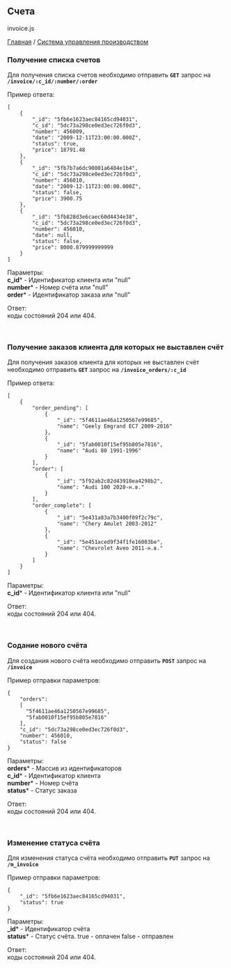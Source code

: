 ## Счета
invoice.js

[Главная](README.md)  /  [Система управления производством](production.md)

### Получение списка счетов

Для получения списка счетов необходимо отправить **`GET`** запрос на **`/invoice/:c_id/:number/:order`**<br>

Пример ответа:<br>
```
[
    {
        "_id": "5fb6e1623aec84165cd94031",
        "c_id": "5dc73a298ce0ed3ec726f0d3",
        "number": 456009,
        "date": "2009-12-11T23:00:00.000Z",
        "status": true,
        "price": 18791.48
    },
    {
        "_id": "5fb7b7a6dc90801a6484e1b4",
        "c_id": "5dc73a298ce0ed3ec726f0d3",
        "number": 456010,
        "date": "2009-12-11T23:00:00.000Z",
        "status": false,
        "price": 3900.75
    },
    {
        "_id": "5fb828d3e6caec60d4434e38",
        "c_id": "5dc73a298ce0ed3ec726f0d3",
        "number": 456010,
        "date": null,
        "status": false,
        "price": 8000.879999999999
    }
]
```

Параметры:<br>
**c_id*** - Идентификатор клиента или "null"<br>
**number*** - Номер счёта или "null"<br>
**order*** - Идентификатор заказа или "null"<br>

Ответ:<br> коды состояний 204 или 404.

<br>

### Получение заказов клиента для которых не выставлен счёт

Для получения заказов клиента для которых не выставлен счёт необходимо отправить **`GET`** запрос на **`/invoice_orders/:c_id`**<br>

Пример ответа:<br>
```
[
    {
        "order_pending": [
            {
                "_id": "5f4611ae46a1250567e99685",
                "name": "Geely Emgrand EC7 2009-2016"
            },
            {
                "_id": "5fab0010f15ef95b805e7816",
                "name": "Audi 80 1991-1996"
            }
        ],
        "order": [
            {
                "_id": "5f92ab2c82d43918ea4298b2",
                "name": "Audi 100 2020-н.в."
            }
        ],
        "order_complete": [
            {
                "_id": "5e431a83a7b3400f09f2c79c",
                "name": "Chery Amulet 2003-2012"
            },
            {
                "_id": "5e451aced9f34f1fe16003be",
                "name": "Chevrolet Aveo 2011-н.в."
            }
        ]
    }
]
```

Параметры:<br>
**c_id*** - Идентификатор клиента или "null"<br>

Ответ:<br> коды состояний 204 или 404.

<br>

### Содание нового cчёта

Для создания нового счёта необходимо отправить **`POST`** запрос на **`/invoice`**<br>

Пример отправки параметров:<br>
```
{
    "orders": 
    [
      "5f4611ae46a1250567e99685",
      "5fab0010f15ef95b805e7816"
    ],
    "c_id": "5dc73a298ce0ed3ec726f0d3",
    "number": 456010,
    "status": false
}
```

Параметры:<br>
**orders*** - Массив из идентификаторов<br>
**c_id*** - Идентификатор клиента<br>
**number*** - Номер счёта<br>
**status*** - Статус заказа<br>

Ответ:<br> коды состояний 204 или 404.

<br>


###  Изменение статуса счёта

Для изменения статуса счёта необходимо отправить **`PUT`** запрос на **`/m_invoice`**<br>

Пример отправки параметров:<br>
```
{
    "_id": "5fb6e1623aec84165cd94031",
    "status": true
}
```

Параметры:<br>
**_id*** - Идентификатор счёта<br>
**status*** - Статус счёта. true - оплачен  false - отправлен<br>

Ответ:<br> коды состояний 204 или 404.

<br>